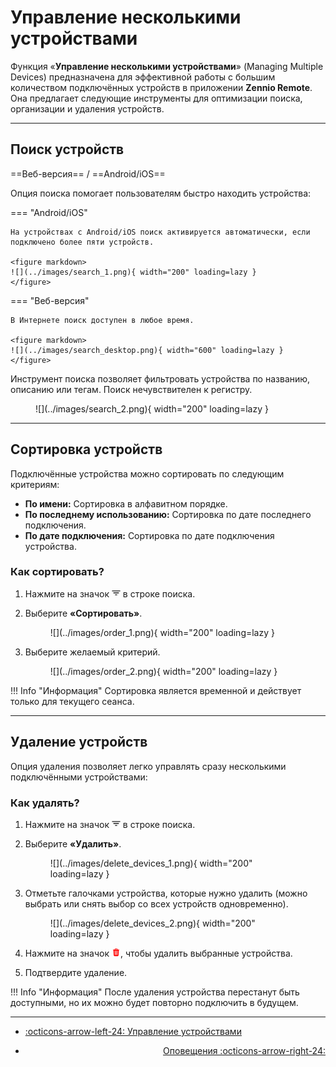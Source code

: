 # Управление несколькими устройствами

Функция «**Управление несколькими устройствами**» (Managing Multiple Devices) предназначена для эффективной работы с большим количеством подключённых устройств в приложении **Zennio Remote**. Она предлагает следующие инструменты для оптимизации поиска, организации и удаления устройств.

------

## Поиск устройств

==Веб-версия== / ==Android/iOS==

Опция поиска помогает пользователям быстро находить устройства:

=== "Android/iOS"

    На устройствах с Android/iOS поиск активируется автоматически, если подключено более пяти устройств.

    <figure markdown>
    ![](../images/search_1.png){ width="200" loading=lazy }
    </figure>

=== "Веб-версия"

    В Интернете поиск доступен в любое время.

    <figure markdown>
    ![](../images/search_desktop.png){ width="600" loading=lazy }
    </figure>

Инструмент поиска позволяет фильтровать устройства по названию, описанию или тегам. Поиск нечувствителен к регистру.

<figure markdown>
![](../images/search_2.png){ width="200" loading=lazy }
</figure>

------

## Сортировка устройств

Подключённые устройства можно сортировать по следующим критериям:

- **По имени:** Сортировка в алфавитном порядке.
- **По последнему использованию:** Сортировка по дате последнего подключения.
- **По дате подключения:** Сортировка по дате подключения устройства.

### Как сортировать?

1. Нажмите на значок <svg stroke="currentColor" fill="currentColor" stroke-width="0" viewBox="0 0 512 512" height="1em" width="1em" xmlns="http://www.w3.org/2000/svg"><path d="M16 120h480v48H16zm80 112h320v48H96zm96 112h128v48H192z"></path></svg> в строке поиска.
2. Выберите **«Сортировать»**.
    <figure markdown>
    ![](../images/order_1.png){ width="200" loading=lazy }
    </figure>

3. Выберите желаемый критерий.
    <figure markdown>
    ![](../images/order_2.png){ width="200" loading=lazy }
    </figure>


!!! Info "Информация"
    Сортировка является временной и действует только для текущего сеанса.

------

## Удаление устройств

Опция удаления позволяет легко управлять сразу несколькими подключёнными устройствами:

### Как удалять?

1. Нажмите на значок <svg stroke="currentColor" fill="currentColor" stroke-width="0" viewBox="0 0 512 512" height="1em" width="1em" xmlns="http://www.w3.org/2000/svg"><path d="M16 120h480v48H16zm80 112h320v48H96zm96 112h128v48H192z"></path></svg> в строке поиска.
2. Выберите **«Удалить»**.
    <figure markdown>
    ![](../images/delete_devices_1.png){ width="200" loading=lazy }
    </figure>

3. Отметьте галочками устройства, которые нужно удалить (можно выбрать или снять выбор со всех устройств одновременно).
    <figure markdown>
    ![](../images/delete_devices_2.png){ width="200" loading=lazy }
    </figure>

4. Нажмите на значок <svg stroke="currentColor" fill="currentColor" stroke-width="0" viewBox="0 0 512 512" height="1em" width="1em" xmlns="http://www.w3.org/2000/svg" style="color: red;"><path fill="none" d="M296 64h-80a7.91 7.91 0 0 0-8 8v24h96V72a7.91 7.91 0 0 0-8-8z"></path><path d="M432 96h-96V72a40 40 0 0 0-40-40h-80a40 40 0 0 0-40 40v24H80a16 16 0 0 0 0 32h17l19 304.92c1.42 26.85 22 47.08 48 47.08h184c26.13 0 46.3-19.78 48-47l19-305h17a16 16 0 0 0 0-32zM192.57 416H192a16 16 0 0 1-16-15.43l-8-224a16 16 0 1 1 32-1.14l8 224A16 16 0 0 1 192.57 416zM272 400a16 16 0 0 1-32 0V176a16 16 0 0 1 32 0zm32-304h-96V72a7.91 7.91 0 0 1 8-8h80a7.91 7.91 0 0 1 8 8zm32 304.57A16 16 0 0 1 320 416h-.58A16 16 0 0 1 304 399.43l8-224a16 16 0 1 1 32 1.14z"></path></svg>, чтобы удалить выбранные устройства.
5. Подтвердите удаление.

!!! Info "Информация"
    После удаления устройства перестанут быть доступными, но их можно будет повторно подключить в будущем.

------

<div class="grid cards" markdown>

- <div class="card" style="text-align: left;">

    [:octicons-arrow-left-24: Управление устройствами](/devices/device_management)

- <div class="card" style="text-align: right;">
  
    [Оповещения :octicons-arrow-right-24:](/devices/notification)

</div></div></div>